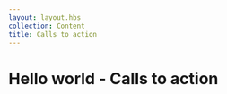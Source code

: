 ```yaml
---
layout: layout.hbs
collection: Content
title: Calls to action
---
```


# Hello world - Calls to action
